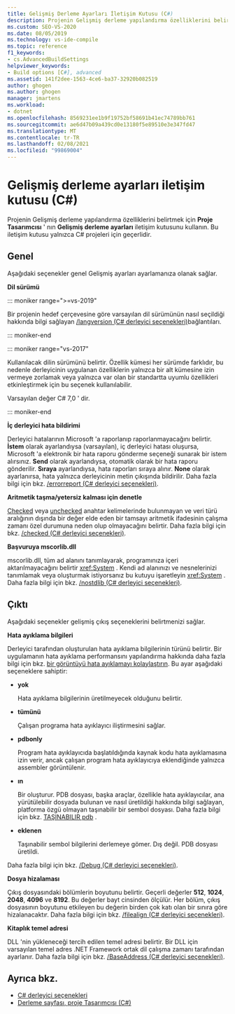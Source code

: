 ```yaml
---
title: Gelişmiş Derleme Ayarları İletişim Kutusu (C#)
description: Projenin Gelişmiş derleme yapılandırma özelliklerini belirtmek için Visual Studio 'Yu nasıl kullanabileceğinizi öğrenin.
ms.custom: SEO-VS-2020
ms.date: 08/05/2019
ms.technology: vs-ide-compile
ms.topic: reference
f1_keywords:
- cs.AdvancedBuildSettings
helpviewer_keywords:
- Build options [C#], advanced
ms.assetid: 141f2dee-1563-4ce6-ba37-32920b082519
author: ghogen
ms.author: ghogen
manager: jmartens
ms.workload:
- dotnet
ms.openlocfilehash: 8569231ee1b9f19752bf58691b41ec74789bb761
ms.sourcegitcommit: ae6d47b09a439cd0e13180f5e89510e3e347fd47
ms.translationtype: MT
ms.contentlocale: tr-TR
ms.lasthandoff: 02/08/2021
ms.locfileid: "99869004"
---
```

# <a name="advanced-build-settings-dialog-box-c"></a>Gelişmiş derleme ayarları iletişim kutusu (C#)

Projenin Gelişmiş derleme yapılandırma özelliklerini belirtmek için **Proje Tasarımcısı** ' nın **Gelişmiş derleme ayarları** iletişim kutusunu kullanın. Bu iletişim kutusu yalnızca C# projeleri için geçerlidir.

## <a name="general"></a>Genel

Aşağıdaki seçenekler genel Gelişmiş ayarları ayarlamanıza olanak sağlar.

**Dil sürümü**

::: moniker range=">=vs-2019"

Bir projenin hedef çerçevesine göre varsayılan dil sürümünün nasıl seçildiği hakkında bilgi sağlayan [/langversion (C# derleyici seçenekleri)](/dotnet/csharp/language-reference/compiler-options/langversion-compiler-option)bağlantıları.

::: moniker-end

::: moniker range="vs-2017"

Kullanılacak dilin sürümünü belirtir. Özellik kümesi her sürümde farklıdır, bu nedenle derleyicinin uygulanan özelliklerin yalnızca bir alt kümesine izin vermeye zorlamak veya yalnızca var olan bir standartta uyumlu özellikleri etkinleştirmek için bu seçenek kullanılabilir.

Varsayılan değer C# 7,0 ' dir.

::: moniker-end

**İç derleyici hata bildirimi**

Derleyici hatalarının Microsoft 'a raporlanıp raporlanmayacağını belirtir. **İstem** olarak ayarlandıysa (varsayılan), iç derleyici hatası oluşursa, Microsoft 'a elektronik bir hata raporu gönderme seçeneği sunarak bir istem alırsınız. **Send** olarak ayarlandıysa, otomatik olarak bir hata raporu gönderilir. **Sıraya** ayarlandıysa, hata raporları sıraya alınır. **None** olarak ayarlanırsa, hata yalnızca derleyicinin metin çıkışında bildirilir. Daha fazla bilgi için bkz. [/errorreport (C# derleyici seçenekleri)](/dotnet/csharp/language-reference/compiler-options/errorreport-compiler-option).

**Aritmetik taşma/yetersiz kalması için denetle**

[Checked](/dotnet/csharp/language-reference/keywords/checked) veya [unchecked](/dotnet/csharp/language-reference/keywords/unchecked) anahtar kelimelerinde bulunmayan ve veri türü aralığının dışında bir değer elde eden bir tamsayı aritmetik ifadesinin çalışma zamanı özel durumuna neden olup olmayacağını belirtir. Daha fazla bilgi için bkz. [/checked (C# derleyici seçenekleri)](/dotnet/csharp/language-reference/compiler-options/checked-compiler-option).

**Başvuruya mscorlib.dll**

mscorlib.dll, tüm ad alanını tanımlayarak, programınıza içeri aktarılmayacağını belirtir <xref:System> . Kendi ad alanınızı ve nesnelerinizi tanımlamak veya oluşturmak istiyorsanız bu kutuyu işaretleyin <xref:System> . Daha fazla bilgi için bkz. [/nostdlib (C# derleyici seçenekleri)](/dotnet/csharp/language-reference/compiler-options/nostdlib-compiler-option).

## <a name="output"></a>Çıktı

Aşağıdaki seçenekler gelişmiş çıkış seçeneklerini belirtmenizi sağlar.

**Hata ayıklama bilgileri**

Derleyici tarafından oluşturulan hata ayıklama bilgilerinin türünü belirtir. Bir uygulamanın hata ayıklama performansını yapılandırma hakkında daha fazla bilgi için bkz. [bir görüntüyü hata ayıklamayı kolaylaştırın](/dotnet/framework/debug-trace-profile/making-an-image-easier-to-debug). Bu ayar aşağıdaki seçeneklere sahiptir:

- **yok**

   Hata ayıklama bilgilerinin üretilmeyecek olduğunu belirtir.

- **tümünü**

   Çalışan programa hata ayıklayıcı iliştirmesini sağlar.

- **pdbonly**

   Program hata ayıklayıcıda başlatıldığında kaynak kodu hata ayıklamasına izin verir, ancak çalışan program hata ayıklayıcıya eklendiğinde yalnızca assembler görüntülenir.

- **ın**

   Bir oluşturur. PDB dosyası, başka araçlar, özellikle hata ayıklayıcılar, ana yürütülebilir dosyada bulunan ve nasıl üretildiği hakkında bilgi sağlayan, platforma özgü olmayan taşınabilir bir sembol dosyası. Daha fazla bilgi için bkz. [TAŞINABILIR pdb](https://github.com/dotnet/core/blob/master/Documentation/diagnostics/portable_pdb.md) .

- **eklenen**

   Taşınabilir sembol bilgilerini derlemeye gömer. Dış değil. PDB dosyası üretildi.

Daha fazla bilgi için bkz. [/Debug (C# derleyici seçenekleri)](/dotnet/csharp/language-reference/compiler-options/debug-compiler-option).

**Dosya hizalaması**

Çıkış dosyasındaki bölümlerin boyutunu belirtir. Geçerli değerler **512**, **1024**, **2048**, **4096** ve **8192**. Bu değerler bayt cinsinden ölçülür. Her bölüm, çıkış dosyasının boyutunu etkileyen bu değerin birden çok katı olan bir sınıra göre hizalanacaktır. Daha fazla bilgi için bkz. [/filealign (C# derleyici seçenekleri)](/dotnet/csharp/language-reference/compiler-options/filealign-compiler-option).

**Kitaplık temel adresi**

DLL 'nin yükleneceği tercih edilen temel adresi belirtir. Bir DLL için varsayılan temel adres .NET Framework ortak dil çalışma zamanı tarafından ayarlanır. Daha fazla bilgi için bkz. [/BaseAddress (C# derleyici seçenekleri)](/dotnet/csharp/language-reference/compiler-options/baseaddress-compiler-option).

## <a name="see-also"></a>Ayrıca bkz.

- [C# derleyici seçenekleri](/dotnet/csharp/language-reference/compiler-options/index)
- [Derleme sayfası, proje Tasarımcısı (C#)](../../ide/reference/build-page-project-designer-csharp.md)
